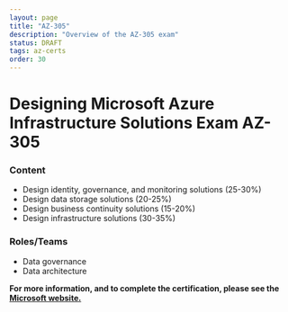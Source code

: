 ```yaml
---
layout: page
title: "AZ-305"
description: "Overview of the AZ-305 exam"
status: DRAFT
tags: az-certs
order: 30
---
```

# Designing Microsoft Azure Infrastructure Solutions Exam AZ-305
  
### Content
  
- Design identity, governance, and monitoring solutions (25-30%)
- Design data storage solutions (20-25%)
- Design business continuity solutions (15-20%)
- Design infrastructure solutions (30-35%)
  
### Roles/Teams  
  
- Data governance
- Data architecture

**For more information, and to complete the certification, please see the [Microsoft website.][az-305]**

[az-305]: https://learn.microsoft.com/en-gb/credentials/certifications/exams/az-305/